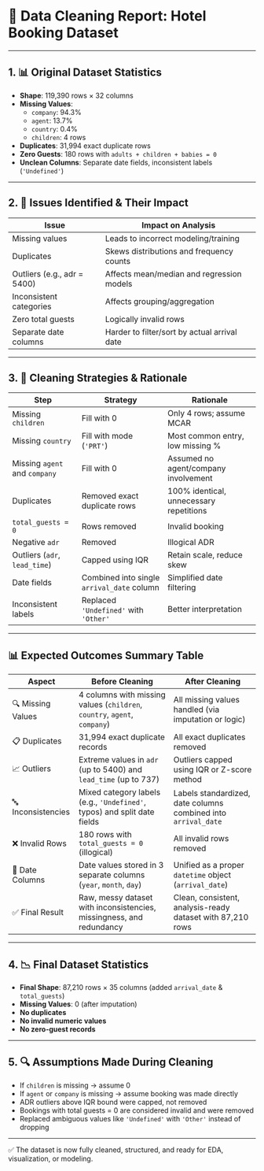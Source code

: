 # 🧼 Data Cleaning Report: Hotel Booking Dataset

---

## 1. 📊 Original Dataset Statistics

- **Shape**: 119,390 rows × 32 columns
- **Missing Values**:
  - `company`: 94.3%
  - `agent`: 13.7%
  - `country`: 0.4%
  - `children`: 4 rows
- **Duplicates**: 31,994 exact duplicate rows
- **Zero Guests**: 180 rows with `adults + children + babies = 0`
- **Unclean Columns**: Separate date fields, inconsistent labels (`'Undefined'`)

---

## 2. 🛑 Issues Identified & Their Impact

| Issue                       | Impact on Analysis                           |
| --------------------------- | -------------------------------------------- |
| Missing values              | Leads to incorrect modeling/training         |
| Duplicates                  | Skews distributions and frequency counts     |
| Outliers (e.g., adr = 5400) | Affects mean/median and regression models    |
| Inconsistent categories     | Affects grouping/aggregation                 |
| Zero total guests           | Logically invalid rows                       |
| Separate date columns       | Harder to filter/sort by actual arrival date |

---

## 3. 🧠 Cleaning Strategies & Rationale

| Step                          | Strategy                                   | Rationale                               |
| ----------------------------- | ------------------------------------------ | --------------------------------------- |
| Missing `children`            | Fill with 0                                | Only 4 rows; assume MCAR                |
| Missing `country`             | Fill with mode (`'PRT'`)                   | Most common entry, low missing %        |
| Missing `agent` and `company` | Fill with 0                                | Assumed no agent/company involvement    |
| Duplicates                    | Removed exact duplicate rows               | 100% identical, unnecessary repetitions |
| `total_guests = 0`            | Rows removed                               | Invalid booking                         |
| Negative `adr`                | Removed                                    | Illogical ADR                           |
| Outliers (`adr`, `lead_time`) | Capped using IQR                           | Retain scale, reduce skew               |
| Date fields                   | Combined into single `arrival_date` column | Simplified date filtering               |
| Inconsistent labels           | Replaced `'Undefined'` with `'Other'`      | Better interpretation                   |

---

## 📊 Expected Outcomes Summary Table

| Aspect             | Before Cleaning                                                            | After Cleaning                                                 |
| ------------------ | -------------------------------------------------------------------------- | -------------------------------------------------------------- |
| 🔍 Missing Values  | 4 columns with missing values (`children`, `country`, `agent`, `company`) | All missing values handled (via imputation or logic)           |
| 📋 Duplicates      | 31,994 exact duplicate records                                            | All exact duplicates removed                                   |
| 📈 Outliers        | Extreme values in `adr` (up to 5400) and `lead_time` (up to 737)           | Outliers capped using IQR or Z-score method                    |
| 🔤 Inconsistencies | Mixed category labels (e.g., `'Undefined'`, typos) and split date fields   | Labels standardized, date columns combined into `arrival_date` |
| ❌ Invalid Rows    | 180 rows with `total_guests = 0` (illogical)                               | All invalid rows removed                                       |
| 📅 Date Columns    | Date values stored in 3 separate columns (`year`, `month`, `day`)          | Unified as a proper `datetime` object (`arrival_date`)         |
| ✅ Final Result    | Raw, messy dataset with inconsistencies, missingness, and redundancy       | Clean, consistent, analysis-ready dataset with 87,210 rows     |

---

## 4. 📉 Final Dataset Statistics

- **Final Shape**: 87,210 rows × 35 columns (added `arrival_date` & `total_guests`)
- **Missing Values**: 0 (after imputation)
- **No duplicates**
- **No invalid numeric values**
- **No zero-guest records**

---

## 5. 🔍 Assumptions Made During Cleaning

- If `children` is missing → assume 0
- If `agent` or `company` is missing → assume booking was made directly
- ADR outliers above IQR bound were capped, not removed
- Bookings with total guests = 0 are considered invalid and were removed
- Replaced ambiguous values like `'Undefined'` with `'Other'` instead of dropping

---

✅ The dataset is now fully cleaned, structured, and ready for EDA, visualization, or modeling.
